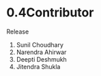 # 0.4Contributor
Release

1. Sunil Choudhary 
3. Narendra Ahirwar
2. Deepti Deshmukh
4. Jitendra Shukla
